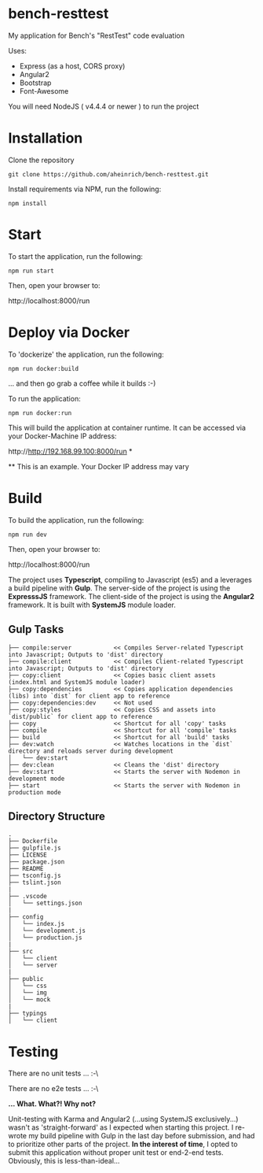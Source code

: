 # bench-resttest

My application for Bench's "RestTest" code evaluation 

Uses:
- Express (as a host, CORS proxy)
- Angular2
- Bootstrap
- Font-Awesome

You will need NodeJS ( v4.4.4 or newer ) to run the project

# Installation

Clone the repository

`git clone https://github.com/aheinrich/bench-resttest.git`

Install requirements via NPM, run the following:

`npm install`

# Start

To start the application, run the following:

`npm run start`

Then, open your browser to:

http://localhost:8000/run

# Deploy via Docker

To 'dockerize' the application, run the following:

`npm run docker:build`

... and then go grab a coffee while it builds :-)

To run the application: 

`npm run docker:run`

This will build the application at container runtime. It can be accessed via your Docker-Machine IP address:

http://http://192.168.99.100:8000/run *
 
** This is an example. Your Docker IP address may vary
 
# Build

To build the application, run the following:

`npm run dev`

Then, open your browser to:

http://localhost:8000/run

The project uses **Typescript**, compiling to Javascript (es5) and a leverages a build pipeline with **Gulp**. The server-side 
of the project is using the **ExpresssJS** framework. The client-side of the project is using the **Angular2** framework. It is 
built with **SystemJS** module loader.


## Gulp Tasks

```
├── compile:server            << Compiles Server-related Typescript into Javascript; Outputs to 'dist' directory    
├── compile:client            << Compiles Client-related Typescript into Javascript; Outputs to 'dist' directory
├── copy:client               << Copies basic client assets (index.html and SystemJS module loader)
├── copy:dependencies         << Copies application dependencies (libs) into `dist` for client app to reference
├── copy:dependencies:dev     << Not used
├── copy:styles               << Copies CSS and assets into `dist/public` for client app to reference 
├── copy                      << Shortcut for all 'copy' tasks 
├── compile                   << Shortcut for all 'compile' tasks  
├── build                     << Shortcut for all 'build' tasks
├── dev:watch                 << Watches locations in the `dist` directory and reloads server during development
│   └── dev:start
├── dev:clean                 << Cleans the 'dist' directory
├── dev:start                 << Starts the server with Nodemon in development mode 
├── start                     << Starts the server with Nodemon in production mode
```

## Directory Structure

```
.
├── Dockerfile
├── gulpfile.js
├── LICENSE
├── package.json
├── README
├── tsconfig.js
├── tslint.json
|
├── .vscode                        
│   └── settings.json
|
├── config                        
│   └── index.js
│   └── development.js
│   └── production.js
|
├── src                        
│   └── client
│   └── server
|
├── public                        
│   └── css
│   └── img
│   └── mock
|
├── typings
│   └── client

```

# Testing
There are no unit tests ... :-\

There are no e2e tests ... :-\ 

**... What. What?! Why not?** 

Unit-testing with Karma and Angular2 (...using SystemJS exclusively...) wasn't as 'straight-forward' as I expected when starting 
this project. I re-wrote my build pipeline with Gulp in the last day before submission, and had to prioritize other parts of 
the project. **In the interest of time**, I opted to submit this application without proper unit test or end-2-end tests. 
Obviously, this is less-than-ideal...
